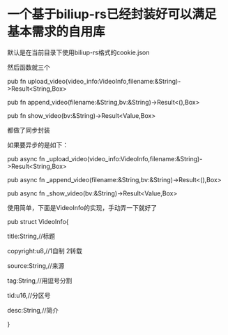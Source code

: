 # 一个基于biliup-rs已经封装好可以满足基本需求的自用库

默认是在当前目录下使用biliup-rs格式的cookie.json

然后函数就三个

pub fn upload_video(video_info:VideoInfo,filename:&String)->Result<String,Box<dyn Error>>

pub fn append_video(filename:&String,bv:&String)->Result<(),Box<dyn Error>>

pub fn show_video(bv:&String)->Result<Value,Box<dyn Error>>

都做了同步封装

如果要异步的是如下：

pub async fn _upload_video(video_info:VideoInfo,filename:&String)->Result<String,Box<dyn Error>>

pub async fn _append_video(filename:&String,bv:&String)->Result<(),Box<dyn Error>>

pub async fn _show_video(bv:&String)->Result<Value,Box<dyn Error>>

使用简单，下面是VideoInfo的实现，手动弄一下就好了

pub struct VideoInfo{

  title:String,//标题

  copyright:u8,//1自制 2转载

  source:String,//来源

  tag:String,//用逗号分割

  tid:u16,//分区号

  desc:String,//简介

}